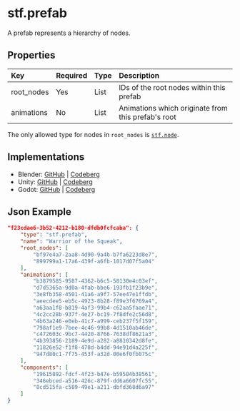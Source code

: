 # stf.prefab
A prefab represents a hierarchy of nodes.

## Properties
| Key | Required | Type | Description |
| :--- | :--- | :--- | :--- |
|root_nodes |Yes |List<Resource-ID> |IDs of the root nodes within this prefab |
|animations |No |List<Resource-ID> |Animations which originate from this prefab's root |

The only allowed type for nodes in `root_nodes` is [`stf.node`](stf_node.md).

## Implementations
* Blender: [GitHub](https://github.com/emperorofmars/stf_blender/blob/master/stfblender/stf_modules/core/stf_prefab/stf_prefab.py) | [Codeberg](https://codeberg.org/emperorofmars/stf_blender/src/commit/f45c3b56085fbd550901d6160a2d7cc96f69cda5/stfblender/stf_modules/core/stf_prefab/stf_prefab.py)
* Unity: [GitHub](https://github.com/emperorofmars/stf_unity/blob/master/Runtime/Modules/Modules_Core/STF_Prefab.cs) | [Codeberg](https://codeberg.org/emperorofmars/stf_unity/src/branch/master/Runtime/Modules/Modules_Core/STF_Prefab.cs)
* Godot: [GitHub](https://github.com/emperorofmars/stf_godot/blob/master/addons/stf_godot/modules/stf/STF_Prefab.gd) | [Codeberg](https://codeberg.org/emperorofmars/stf_godot/src/branch/master/addons/stf_godot/modules/stf/STF_Prefab.gd)

## Json Example
```json
"f23cdae6-3b52-4212-b180-dfdb0fcfcaba": {
	"type": "stf.prefab",
	"name": "Warrior of the Squeak",
	"root_nodes": [
		"bf97e4a7-2aa8-4d90-9a4b-b7fa6223d8e7",
		"899799a1-17a6-439f-a6fb-1017d07f5a04"
	],
	"animations": [
		"b3879585-9587-4362-b6c5-58130e4c03ef",
		"d7d5365a-9d0a-4fab-bbe6-193fb1f23b9e",
		"3e8fb358-4501-41a6-a9f7-57ee47e1ffdb",
		"aeecdee5-eb5c-4923-8b28-f89e3f6769a4",
		"a63aa1f8-b819-4af3-99b4-c62aa5faae71",
		"4c2cc28b-937f-4e27-bc19-7f8dfe2c56d8",
		"4b63a246-e0eb-41c7-a999-ceb237f5f159",
		"798af1e9-7bee-4c46-99b8-4d1510ab46de",
		"c472603c-9bc7-4420-8766-7638df8621a3",
		"4b393856-2189-4e9d-a282-a8810342d8fe",
		"11826e52-f1f8-478d-b4dd-94e91d4a225f",
		"947d80c1-7f75-453f-a32d-00e6f0fb075c"
	],
	"components": [
		"19615892-fdcf-4f23-b47e-b59504b38561",
		"346ebced-a516-426c-879f-dd6a6607fc55",
		"8cd515fa-c589-49e1-a211-dbfd368d6a97"
	]
}
```

